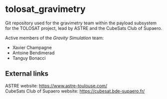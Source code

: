 # tolosat_gravimetry

Git repository used for the gravimetry team within the payload subsystem for the TOLOSAT project, lead by ASTRE and the CubeSats Club of Supaero.

Active members of the _Gravity Simulation_ team:
  - Xavier Champagne
  - Antoine Bendimerad
  - Tanguy Bonacci

## External links

ASTRE website: https://www.astre-toulouse.com/  
CubeSats Club of Supaero website: https://cubesat.bde-supaero.fr/
